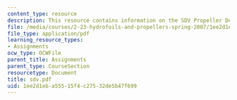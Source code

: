 ```yaml
---
content_type: resource
description: This resource contains information on the SDV Propeller Design Project.
file: /media/courses/2-23-hydrofoils-and-propellers-spring-2007/1ee2d1eba55515f4c27532de5b47f699_sdv.pdf
file_type: application/pdf
learning_resource_types:
- Assignments
ocw_type: OCWFile
parent_title: Assignments
parent_type: CourseSection
resourcetype: Document
title: sdv.pdf
uid: 1ee2d1eb-a555-15f4-c275-32de5b47f699
---
```

